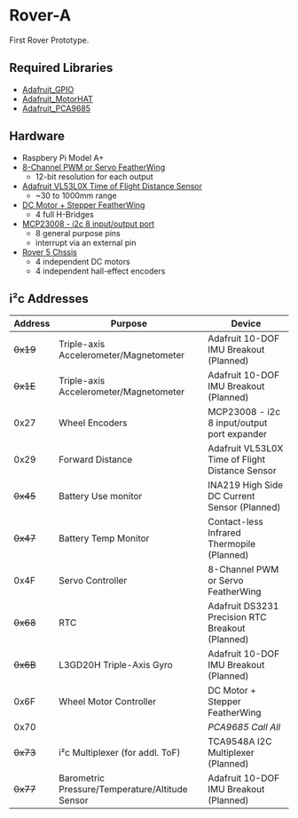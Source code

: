 # Rover-A
First Rover Prototype.

## Required Libraries
* [Adafruit_GPIO](https://github.com/adafruit/Adafruit_Python_GPIO)
* [Adafruit_MotorHAT](https://github.com/adafruit/Adafruit-Motor-HAT-Python-Library)
* [Adafruit_PCA9685](https://github.com/adafruit/Adafruit_Python_PCA9685)

## Hardware
* Raspbery Pi Model A+
* [8-Channel PWM or Servo FeatherWing](https://www.adafruit.com/product/2928)
  * 12-bit resolution for each output
* [Adafruit VL53L0X Time of Flight Distance Sensor](https://www.adafruit.com/products/3317)
  * ~30 to 1000mm range
* [DC Motor + Stepper FeatherWing](https://www.adafruit.com/product/2927)
  * 4 full H-Bridges
* [MCP23008 - i2c 8 input/output port](https://www.adafruit.com/products/593)
  * 8 general purpose pins
  * interrupt via an external pin
* [Rover 5 Chssis](https://www.sparkfun.com/products/10336)
  * 4 independent DC motors
  * 4 independent hall-effect encoders

## i²c Addresses
| Address | Purpose | Device |
| --- | --- | --- |
| ~~0x19~~ | Triple-axis Accelerometer/Magnetometer  | Adafruit 10-DOF IMU Breakout (Planned) |
| ~~0x1E~~ | Triple-axis Accelerometer/Magnetometer  | Adafruit 10-DOF IMU Breakout (Planned) |
| 0x27 | Wheel Encoders | MCP23008 - i2c 8 input/output port expander |
| 0x29 | Forward Distance | Adafruit VL53L0X Time of Flight Distance Sensor |
| ~~0x45~~ | Battery Use monitor | INA219 High Side DC Current Sensor  (Planned) |
| ~~0x47~~ | Battery Temp Monitor | Contact-less Infrared Thermopile (Planned) |
| 0x4F | Servo Controller | 8-Channel PWM or Servo FeatherWing |
| ~~0x68~~ | RTC | Adafruit DS3231 Precision RTC Breakout (Planned) |
| ~~0x6B~~ | L3GD20H Triple-Axis Gyro | Adafruit 10-DOF IMU Breakout (Planned) |
| 0x6F | Wheel Motor Controller | DC Motor + Stepper FeatherWing |
| 0x70 |  | *PCA9685 Call All* |
| ~~0x73~~ | i²c Multiplexer (for addl. ToF) | TCA9548A I2C Multiplexer (Planned) |
| ~~0x77~~ | Barometric Pressure/Temperature/Altitude Sensor | Adafruit 10-DOF IMU Breakout (Planned) |
